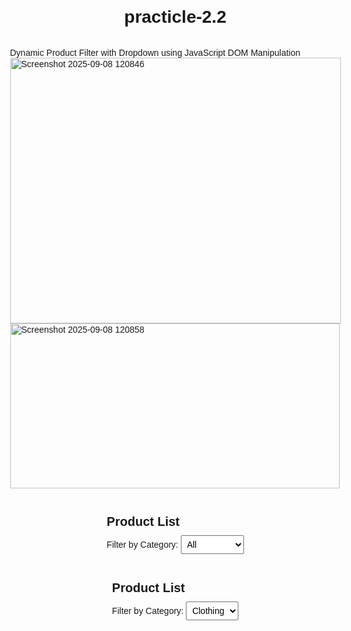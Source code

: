 # practicle-2.2
Dynamic Product Filter with Dropdown using JavaScript DOM Manipulation
<img width="529" height="425" alt="Screenshot 2025-09-08 120846" src="https://github.com/user-attachments/assets/3aa5a8f5-42a9-40fa-ba36-4bbf4ff01855" />
<img width="527" height="264" alt="Screenshot 2025-09-08 120858" src="https://github.com/user-attachments/assets/052ee065-ccc2-4385-8f28-88e705435d31" />
<!DOCTYPE html>
<html lang="en">
<head>
  <meta charset="UTF-8">
  <meta name="viewport" content="width=device-width, initial-scale=1.0">
  <title>Product List Filter</title>
  <style>
    body {
      font-family: Arial, sans-serif;
      display: flex;
      flex-direction: column;
      align-items: center;
      margin: 20px;
    }

    .container {
      width: 500px;
      border: 2px solid black;
      padding: 15px;
      margin-bottom: 20px;
    }

    h2 {
      font-size: 20px;
      margin-bottom: 10px;
    }

    select {
      padding: 5px;
      margin-bottom: 15px;
      font-size: 14px;
    }

    ul {
      list-style: none;
      padding: 0;
      margin: 0;
    }

    li {
      background-color: #f8f8f8;
      padding: 10px;
      margin-bottom: 5px;
      border: 1px solid #ddd;
      border-radius: 4px;
    }
  </style>
</head>
<body>

  <div class="container">
    <h2>Product List</h2>
    <label for="category1">Filter by Category: </label>
    <select id="category1">
      <option value="All">All</option>
      <option value="Clothing">Clothing</option>
      <option value="Electronics">Electronics</option>
      <option value="Books">Books</option>
    </select>
    <ul id="list1"></ul>
  </div>

  <div class="container">
    <h2>Product List</h2>
    <label for="category2">Filter by Category: </label>
    <select id="category2">
      <option value="Clothing">Clothing</option>
      <option value="Books">Books</option>
    </select>
    <ul id="list2"></ul>
  </div>

  <script>
    // Product data
    const products = [
      { name: "T-Shirt", category: "Clothing" },
      { name: "Jeans", category: "Clothing" },
      { name: "Headphones", category: "Electronics" },
      { name: "Smartphone", category: "Electronics" },
      { name: "Novel", category: "Books" },
      { name: "Cookbook", category: "Books" }
    ];

    // Function to filter products and display them
    function updateProductList(selectId, listId) {
      const category = document.getElementById(selectId).value;
      const list = document.getElementById(listId);

      // Clear the previous list
      list.innerHTML = "";

      // Filter products based on the selected category
      const filteredProducts =
        category === "All"
          ? products
          : products.filter(p => p.category === category);

      // Display filtered products
      filteredProducts.forEach(product => {
        const li = document.createElement("li");
        li.textContent = product.name;
        list.appendChild(li);
      });
    }

    // Initialize first dropdown
    document.getElementById("category1").addEventListener("change", () => {
      updateProductList("category1", "list1");
    });

    // Initialize second dropdown
    document.getElementById("category2").addEventListener("change", () => {
      updateProductList("category2", "list2");
    });

    // Load initial data
    updateProductList("category1", "list1");
    updateProductList("category2", "list2");
  </script>
</body>
</html>

